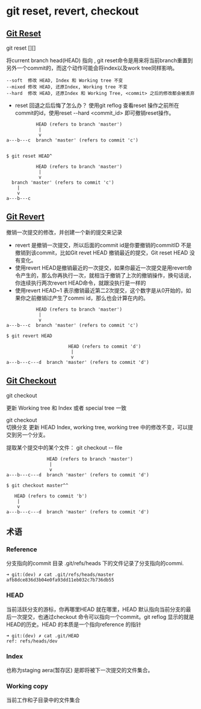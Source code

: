 # git reset, revert, checkout


## [Git Reset](https://git-scm.com/docs/git-reset)

git reset [<mode>][<commit>]

将current branch head(HEAD) 指向 <commit>, git reset命令是用来将当前branch重置到另外一个commit的，而这个动作可能会将index以及work tree同样影响。

```
--soft  修改 HEAD, Index 和 Working tree 不变 
--mixed 修改 HEAD, 还原Index, Working tree 不变
--hard  修改 HEAD, 还原Index 和 Working Tree, <commit> 之后的修改都会被丢弃
```


* reset 回退之后后悔了怎么办？ 使用git reflog 查看reset 操作之前所在commit的id，使用reset --hard <commit_id> 即可撤销reset操作。

```
           HEAD (refers to branch 'master')
            |
            v
a---b---c  branch 'master' (refers to commit 'c')


$ git reset HEAD^

           HEAD (refers to branch 'master')
            |
            v
  branch 'master' (refers to commit 'c')
    |
    v
a---b---c

```


## [Git Revert](https://git-scm.com/docs/git-revert) 

撤销一次提交的修改，并创建一个新的提交来记录

* revert 是撤销一次提交，所以后面的commit id是你要撤销的commitID 不是撤销到该commit，比如Git revet HEAD 撤销最近的提交，Git reset HEAD 没有变化。
*  使用revert HEAD是撤销最近的一次提交，如果你最近一次提交是用revert命令产生的，那么你再执行一次，就相当于撤销了上次的撤销操作，换句话说，你连续执行两次revert HEAD命令，就跟没执行是一样的
*  使用revert HEAD~1 表示撤销最近第二2次提交，这个数字是从0开始的，如果你之前撤销过产生了commi id，那么也会计算在内的。


```
           HEAD (refers to branch 'master')
            |
            v
a---b---c  branch 'master' (refers to commit 'c')

$ git revert HEAD

                       HEAD (refers to commit 'd')
                        |
                        v
a---b---c---d  branch 'master' (refers to commit 'd')
```

## [Git Checkout]()

git checkout 

更新 Working tree 和 Index 或者 special tree 一致

git checkout <branch>  
切换分支 更新 HEAD Index, working tree, working tree 中的修改不变，可以提交到另一个分支。

提取某个提交中的某个文件： 
git checkout <commit> -- file

```
               HEAD (refers to branch 'master')
                |
                v
a---b---c---d  branch 'master' (refers to commit 'd')

$ git checkout master^^

   HEAD (refers to commit 'b')
    |
    v
a---b---c---d  branch 'master' (refers to commit 'd')

```

## 术语

### Reference
分支指向的commit 目录 .git/refs/heads 下的文件记录了分支指向的commi.
```
➜ git:(dev) ✗ cat .git/refs/heads/master
afb8dce836d3b04e0fa93dd11eb032c7b736db55
```

### HEAD
当前活跃分支的游标，你再哪里HEAD 就在哪里，HEAD 默认指向当前分支的最后一次提交，也通过checkout 命令可以指向一个commit。git reflog 显示的就是HEAD的历史。HEAD 的本质是一个指向reference 的指针
```
➜ git:(dev) ✗ cat .git/HEAD
ref: refs/heads/dev
```

### Index
也称为staging aera(暂存区) 是即将被下一次提交的文件集合。

### Working copy
当前工作和子目录中的文件集合
